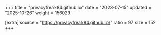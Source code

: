+++
title = "privacyfreak84.github.io"
date = "2023-07-15"
updated = "2025-10-26"
weight = 156029

[extra]
source = "https://privacyfreak84.github.io/"
ratio = 97
size = 152
+++
